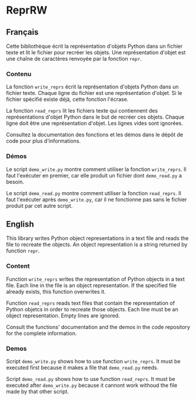 # ReprRW

## Français

Cette bibliothèque écrit la représentation d'objets Python dans un fichier
texte et lit le fichier pour recréer les objets. Une représentation d'objet
est une chaîne de caractères renvoyée par la fonction `repr`.

### Contenu

La fonction `write_reprs` écrit la représentation d'objets Python dans un
fichier texte. Chaque ligne du fichier est une représentation d'objet. Si le
fichier spécifié existe déjà, cette fonction l'écrase.

La fonction `read_reprs` lit les fichiers texte qui contiennent des
représentations d'objet Python dans le but de recréer ces objets. Chaque ligne
doit être une représentation d'objet. Les lignes vides sont ignorées.

Consultez la documentation des fonctions et les démos dans le dépôt de code pour
plus d'informations.

### Démos

Le script `demo_write.py` montre comment utiliser la fonction `write_reprs`. Il
faut l'exécuter en premier, car elle produit un fichier dont `demo_read.py` a
besoin.

Le script `demo_read.py` montre comment utiliser la fonction `read_reprs`. Il
faut l'exécuter après `demo_write.py`, car il ne fonctionne pas sans le fichier
produit par cet autre script.

## English

This library writes Python object representations in a text file and reads the
file to recreate the objects. An object representation is a string returned by
function `repr`.

### Content

Function `write_reprs` writes the representation of Python objects in a text
file. Each line in the file is an object representation. If the specified file
already exists, this function overwrites it.

Function `read_reprs` reads text files that contain the representation of
Python objetcs in order to recreate those objects. Each line must be an object
representation. Empty lines are ignored.

Consult the functions' documentation and the demos in the code repository for
the complete information.

### Demos

Script `demo_write.py` shows how to use function `write_reprs`. It must be
executed first because it makes a file that `demo_read.py` needs.

Script `demo_read.py` shows how to use function `read_reprs`. It must be
executed after `demo_write.py` because it cannont work withoud the file made by
that other script.

